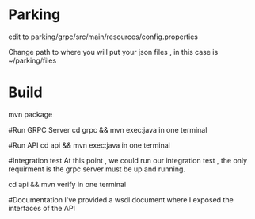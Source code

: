 # Parking


edit  to parking/grpc/src/main/resources/config.properties

Change path to where you will put your json files , in this case is 
~/parking/files

# Build 
mvn package

#Run GRPC Server
cd grpc && mvn exec:java in one terminal

#Run API
cd api && mvn exec:java in one terminal

#Integration test
At this point , we could run our integration test , the only requirment is
the grpc server must be up and running.

cd api && mvn verify in one terminal

#Documentation 
I've provided a wsdl document where I exposed the interfaces of the API
